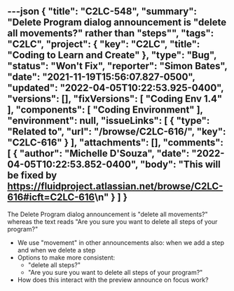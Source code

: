 ---json
{
  "title": "C2LC-548",
  "summary": "Delete Program dialog announcement is \"delete all movements?\" rather than \"steps\"",
  "tags": "C2LC",
  "project": {
    "key": "C2LC",
    "title": "Coding to Learn and Create"
  },
  "type": "Bug",
  "status": "Won't Fix",
  "reporter": "Simon Bates",
  "date": "2021-11-19T15:56:07.827-0500",
  "updated": "2022-04-05T10:22:53.925-0400",
  "versions": [],
  "fixVersions": [
    "Coding Env 1.4"
  ],
  "components": [
    "Coding Environment"
  ],
  "environment": null,
  "issueLinks": [
    {
      "type": "Related to",
      "url": "/browse/C2LC-616/",
      "key": "C2LC-616"
    }
  ],
  "attachments": [],
  "comments": [
    {
      "author": "Michelle D'Souza",
      "date": "2022-04-05T10:22:53.852-0400",
      "body": "This will be fixed by <https://fluidproject.atlassian.net/browse/C2LC-616#icft=C2LC-616>\n"
    }
  ]
}
---
The Delete Program dialog announcement is "delete all movements?" whereas the text reads "Are you sure you want to delete all steps of your program?"

* We use "movement" in other announcements also: when we add a step and when we delete a step
* Options to make more consistent:
  * "delete all steps?"
  * "Are you sure you want to delete all steps of your program?"
* How does this interact with the preview announce on focus work?

        